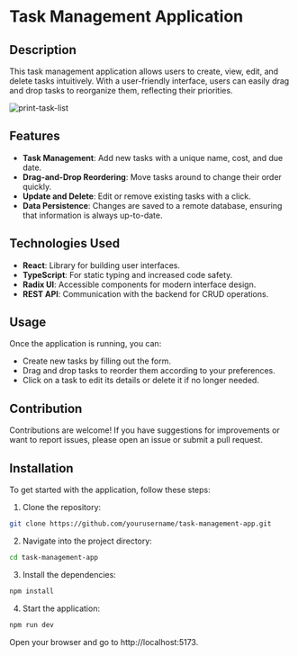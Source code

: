 # Task Management Application

## Description
This task management application allows users to create, view, edit, and delete tasks intuitively. With a user-friendly interface, users can easily drag and drop tasks to reorganize them, reflecting their priorities.

![print-task-list](https://github.com/user-attachments/assets/da9f0524-3e74-46ae-89eb-3de6923a737a)

## Features
- **Task Management**: Add new tasks with a unique name, cost, and due date.
- **Drag-and-Drop Reordering**: Move tasks around to change their order quickly.
- **Update and Delete**: Edit or remove existing tasks with a click.
- **Data Persistence**: Changes are saved to a remote database, ensuring that information is always up-to-date.

## Technologies Used
- **React**: Library for building user interfaces.
- **TypeScript**: For static typing and increased code safety.
- **Radix UI**: Accessible components for modern interface design.
- **REST API**: Communication with the backend for CRUD operations.

## Usage
Once the application is running, you can:
- Create new tasks by filling out the form.
- Drag and drop tasks to reorder them according to your preferences.
- Click on a task to edit its details or delete it if no longer needed.

## Contribution
Contributions are welcome! If you have suggestions for improvements or want to report issues, please open an issue or submit a pull request.

## Installation
To get started with the application, follow these steps:

1. Clone the repository:
```bash
git clone https://github.com/yourusername/task-management-app.git
```
2. Navigate into the project directory:
```bash
cd task-management-app
```
3. Install the dependencies:
```bash
npm install
```
4. Start the application:
```bash
npm run dev
```

Open your browser and go to http://localhost:5173.
